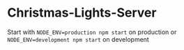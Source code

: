 # Christmas-Lights-Server

Start with `NODE_ENV=production npm start` on production
or `NODE_ENV=development npm start` on development